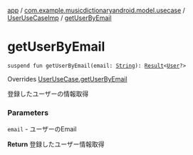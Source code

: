 [app](../../index.md) / [com.example.musicdictionaryandroid.model.usecase](../index.md) / [UserUseCaseImp](index.md) / [getUserByEmail](./get-user-by-email.md)

# getUserByEmail

`suspend fun getUserByEmail(email: `[`String`](https://kotlinlang.org/api/latest/jvm/stdlib/kotlin/-string/index.html)`): `[`Result`](../../com.example.musicdictionaryandroid.model.util/-result/index.md)`<`[`User`](../../com.example.musicdictionaryandroid.model.entity/-user/index.md)`?>`

Overrides [UserUseCase.getUserByEmail](../-user-use-case/get-user-by-email.md)

登録したユーザーの情報取得

### Parameters

`email` - ユーザーのEmail

**Return**
登録したユーザー情報取得

